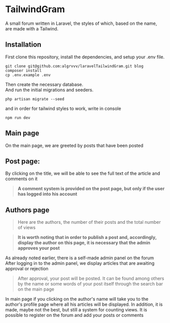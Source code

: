 # TailwindGram
A small forum written in Laravel, the styles of which, based on the name, are made with a Tailwind.

## Installation

First clone this repository, install the dependencies, and setup your .env file.

```
git clone git@github.com:algrvvv/laravelTailwindGram.git blog
composer install
cp .env.example .env
```

Then create the necessary database. <br>
And run the initial migrations and seeders.

```
php artisan migrate --seed
```

and in order for tailwind styles to work, write in console
```
npm run dev
```

## Main page
On the main page, we are greeted by posts that have been posted

## Post page:
By clicking on the title, we will be able to see the full text of the article and comments on it

>**A comment system is provided on the post page, but only if the user has logged into his account**

## Authors page
>Here are the authors, the number of their posts and the total number of views

>**It is worth noting that in order to publish a post and, accordingly, display the author on this page, it is necessary that the admin approves your post**

As already noted earlier, there is a self-made admin panel on the forum
After logging in to the admin panel, we display articles that are awaiting approval or rejection

>After approval, your post will be posted. It can be found among others by the name or some words of your post itself through the search bar on the main page

In main page if you clicking on the author's name will take you to the author's profile page where all his articles will be displayed. In addition, it is made, maybe not the best, but still a system for counting views. It is possible to register on the forum and add your posts or comments


